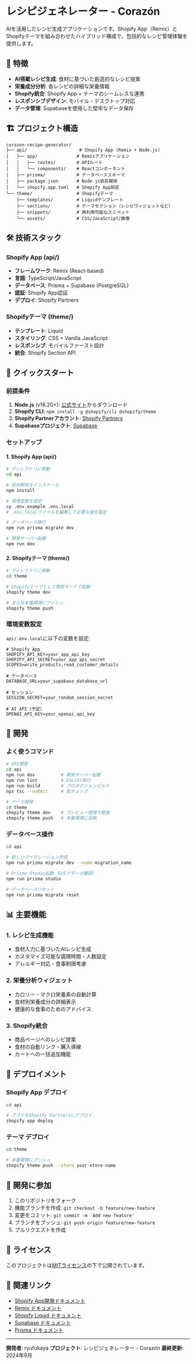 # レシピジェネレーター - Corazón

AIを活用したレシピ生成アプリケーションです。Shopify App（Remix）とShopifyテーマを組み合わせたハイブリッド構成で、包括的なレシピ管理体験を提供します。

## 🚀 特徴

- **AI搭載レシピ生成**: 食材に基づいた創造的なレシピ提案
- **栄養成分分析**: 各レシピの詳細な栄養情報
- **Shopify統合**: Shopify App + テーマのシームレスな連携
- **レスポンシブデザイン**: モバイル・デスクトップ対応
- **データ管理**: Supabaseを使用した堅牢なデータ保存

## 🏗️ プロジェクト構造

```
corazon-recipe-generator/
├── api/                    # Shopify App (Remix + Node.js)
│   ├── app/               # Remixアプリケーション
│   │   ├── routes/        # APIルート
│   │   └── components/    # Reactコンポーネント
│   ├── prisma/            # データベーススキーマ
│   ├── package.json       # Node.js依存関係
│   └── shopify.app.toml   # Shopify App設定
└── theme/                 # Shopifyテーマ
    ├── templates/         # Liquidテンプレート
    ├── sections/          # テーマセクション（レシピウィジェットなど）
    ├── snippets/          # 再利用可能なスニペット
    └── assets/            # CSS/JavaScript/画像
```

## 🛠️ 技術スタック

### Shopify App (api/)
- **フレームワーク**: Remix (React-based)
- **言語**: TypeScript/JavaScript
- **データベース**: Prisma + Supabase (PostgreSQL)
- **認証**: Shopify App認証
- **デプロイ**: Shopify Partners

### Shopifyテーマ (theme/)
- **テンプレート**: Liquid
- **スタイリング**: CSS + Vanilla JavaScript
- **レスポンシブ**: モバイルファースト設計
- **統合**: Shopify Section API

## 🚦 クイックスタート

### 前提条件

1. **Node.js** (v18.20+): [公式サイト](https://nodejs.org/)からダウンロード
2. **Shopify CLI**: `npm install -g @shopify/cli @shopify/theme`
3. **Shopify Partnerアカウント**: [Shopify Partners](https://partners.shopify.com/)
4. **Supabaseプロジェクト**: [Supabase](https://supabase.com/)

### セットアップ

#### 1. Shopify App (api/)

```bash
# ディレクトリに移動
cd api

# 依存関係をインストール
npm install

# 環境変数を設定
cp .env.example .env.local
# .env.localファイルを編集して必要な値を設定

# データベース移行
npm run prisma migrate dev

# 開発サーバー起動
npm run dev
```

#### 2. Shopifyテーマ (theme/)

```bash
# ディレクトリに移動
cd theme

# Shopifyテーマとして開発モードで起動
shopify theme dev

# または本番環境にプッシュ
shopify theme push
```

### 環境変数設定

`api/.env.local`に以下の変数を設定:

```env
# Shopify App
SHOPIFY_API_KEY=your_app_api_key
SHOPIFY_API_SECRET=your_app_api_secret
SCOPES=write_products,read_customer_details

# データベース
DATABASE_URL=your_supabase_database_url

# セッション
SESSION_SECRET=your_random_session_secret

# AI API（予定）
OPENAI_API_KEY=your_openai_api_key
```

## 🧪 開発

### よく使うコマンド

```bash
# API開発
cd api
npm run dev          # 開発サーバー起動
npm run lint         # ESLint実行
npm run build        # プロダクションビルド
npx tsc --noEmit     # 型チェック

# テーマ開発
cd theme
shopify theme dev    # プレビュー環境で開発
shopify theme push   # 本番環境に反映
```

### データベース操作

```bash
cd api

# 新しいマイグレーション作成
npm run prisma migrate dev --name migration_name

# Prisma Studio起動（GUIでデータ確認）
npm run prisma studio

# データベースリセット
npm run prisma migrate reset
```

## 📊 主要機能

### 1. レシピ生成機能
- 食材入力に基づいたAIレシピ生成
- カスタマイズ可能な調理時間・人数設定
- アレルギー対応・食事制限考慮

### 2. 栄養分析ウィジェット
- カロリー・マクロ栄養素の自動計算
- 食材別栄養成分の詳細表示
- 健康的な食事のためのアドバイス

### 3. Shopify統合
- 商品ページへのレシピ提案
- 食材の自動リンク・購入導線
- カートへの一括追加機能

## 🚀 デプロイメント

### Shopify App デプロイ

```bash
cd api

# アプリをShopify Partnersにデプロイ
shopify app deploy
```

### テーマ デプロイ

```bash
cd theme

# 本番環境にプッシュ
shopify theme push --store your-store-name
```

## 🤝 開発に参加

1. このリポジトリをフォーク
2. 機能ブランチを作成: `git checkout -b feature/new-feature`
3. 変更をコミット: `git commit -m 'Add new feature'`
4. ブランチをプッシュ: `git push origin feature/new-feature`
5. プルリクエストを作成

## 📝 ライセンス

このプロジェクトは[MITライセンス](LICENSE)の下で公開されています。

## 🔗 関連リンク

- [Shopify App開発ドキュメント](https://shopify.dev/docs/apps)
- [Remix ドキュメント](https://remix.run/docs)
- [Shopify Liquid ドキュメント](https://shopify.dev/docs/themes/liquid)
- [Supabase ドキュメント](https://supabase.com/docs)
- [Prisma ドキュメント](https://www.prisma.io/docs/)

---

**開発者**: ryufukaya
**プロジェクト**: レシピジェネレーター - Corazón
**最終更新**: 2024年9月